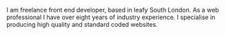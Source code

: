 I am freelance front end developer, based in leafy South London. As a web professional I have over eight years of industry experience. I specialise in producing high quality and standard coded websites.